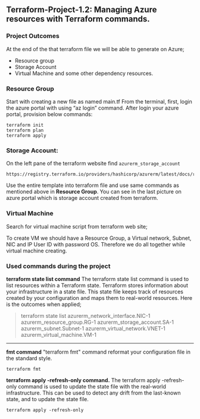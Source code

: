 ## Terraform-Project-1.2: Managing Azure resources with Terraform commands.

### Project Outcomes
At the end of the that terraform file we will be able to generate on Azure;
- Resource group
- Storage Account
- Virtual Machine and some other dependency resources.

### Resource Group
Start with creating a new file as named main.tf
From the terminal, first, login the azure portal with using “az login” command.
After login your azure portal, provision below commands:
```
terraform init
terraform plan
terraform apply
```

### Storage Account:
On the left pane of the terraform website find ```azurerm_storage_account```
```
https://registry.terraform.io/providers/hashicorp/azurerm/latest/docs/resources/storage_account
```

Use the entire template into terraform file and use same commands as mentioned above in **Resource Group**. You can see in the last picture on azure portal which is storage account created from terraform.

### Virtual Machine
Search for virtual machine script from terraform web site;

To create VM we should have a Resource Group, a Virtual network, Subnet, NIC and IP User ID with password OS.
Therefore we do all together while virtual machine creating.

### Used commands during the project

**terraform state list command**
The terraform state list command is used to list resources within a Terraform state. Terraform stores information about your infrastructure in a state file. This state file keeps track of resources created by your configuration and maps them to real-world resources. Here is the outcomes when applied;

> terraform state list
azurerm_network_interface.NIC-1
azurerm_resource_group.RG-1
azurerm_storage_account.SA-1
azurerm_subnet.Subnet-1
azurerm_virtual_network.VNET-1
azurerm_virtual_machine.VM-1
---

**fmt command**
"terraform fmt" command reformat your configuration file in the standard style.
```
terraform fmt
```

**terraform apply -refresh-only command.**
The terraform apply -refresh-only command is used to update the state file with the real-world infrastructure. This can be used to detect any drift from the last-known state, and to update the state file.

```
terraform apply -refresh-only
```